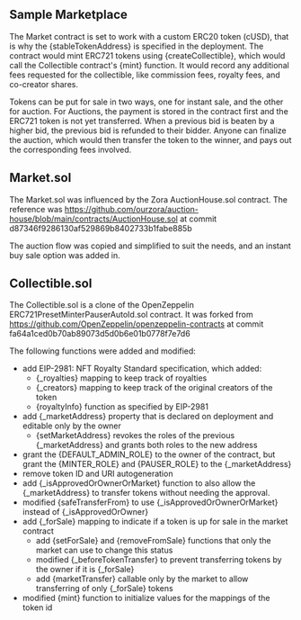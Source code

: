 ## Sample Marketplace

The Market contract is set to work with a custom ERC20 token (cUSD), that is why the {stableTokenAddress} is specified in the deployment. The contract would mint ERC721 tokens using {createCollectible}, which would call the Collectible contract's {mint} function. It would record any additional fees requested for the collectible, like commission fees, royalty fees, and co-creator shares.

Tokens can be put for sale in two ways, one for instant sale, and the other for auction. For Auctions, the payment is stored in the contract first and the ERC721 token is not yet transferred. When a previous bid is beaten by a higher bid, the previous bid is refunded to their bidder. Anyone can finalize the auction, which would then transfer the token to the winner, and pays out the corresponding fees involved.

## Market.sol

The Market.sol was influenced by the Zora AuctionHouse.sol contract.
The reference was https://github.com/ourzora/auction-house/blob/main/contracts/AuctionHouse.sol at commit d87346f9286130af529869b8402733b1fabe885b

The auction flow was copied and simplified to suit the needs, and an instant buy sale option was added in.

## Collectible.sol

The Collectible.sol is a clone of the OpenZeppelin ERC721PresetMinterPauserAutoId.sol contract.
It was forked from https://github.com/OpenZeppelin/openzeppelin-contracts at commit fa64a1ced0b70ab89073d5d0b6e01b0778f7e7d6

The following functions were added and modified:

- add EIP-2981: NFT Royalty Standard specification, which added:
  - {\_royalties} mapping to keep track of royalties
  - {\_creators} mapping to keep track of the original creators of the token
  - {royaltyInfo} function as specified by EIP-2981
- add {\_marketAddress} property that is declared on deployment and editable only by the owner
  - {setMarketAddress} revokes the roles of the previous {\_marketAddress} and grants both roles to the new address
- grant the {DEFAULT_ADMIN_ROLE} to the owner of the contract, but grant the {MINTER_ROLE} and {PAUSER_ROLE} to the {\_marketAddress}
- remove token ID and URI autogeneration
- add {\_isApprovedOrOwnerOrMarket} function to also allow the {\_marketAddress} to transfer tokens without needing the approval.
- modified {safeTransferFrom} to use {\_isApprovedOrOwnerOrMarket} instead of {\_isApprovedOrOwner}
- add {\_forSale} mapping to indicate if a token is up for sale in the market contract
  - add {setForSale} and {removeFromSale} functions that only the market can use to change this status
  - modified {\_beforeTokenTransfer} to prevent transferring tokens by the owner if it is {\_forSale}
  - add {marketTransfer} callable only by the market to allow transferring of only {\_forSale} tokens
- modified {mint} function to initialize values for the mappings of the token id
